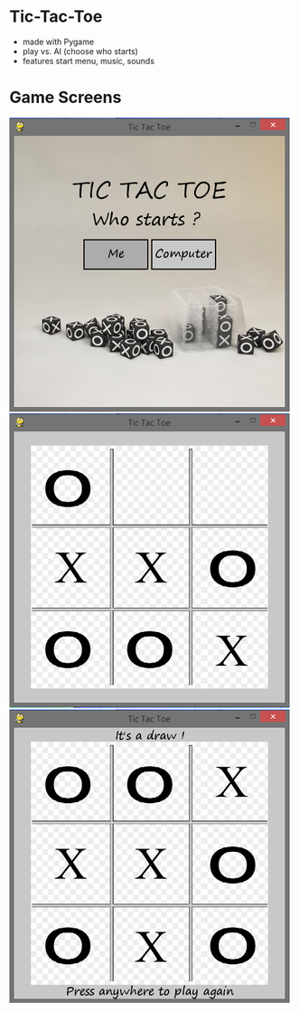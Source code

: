 # Tic-Tac-Toe
* made with Pygame
* play vs. AI (choose who starts)
* features start menu, music, sounds

# Game Screens
![IMAGE](/img/start-menu.png) ![IMAGE](/img/game-screen.png)
![IMAGE](/img/end-screen.png)
